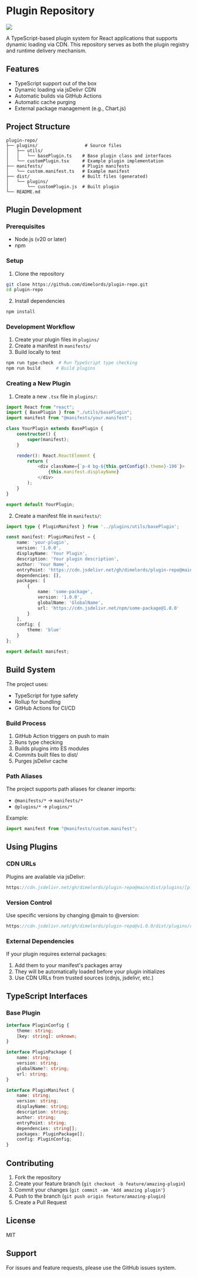 # Plugin Repository
[![](https://data.jsdelivr.com/v1/package/gh/dimelords/plugin-repo/badge)](https://www.jsdelivr.com/package/gh/dimelords/plugin-repo)

A TypeScript-based plugin system for React applications that supports dynamic loading via CDN. This repository serves as both the plugin registry and runtime delivery mechanism.

## Features

- TypeScript support out of the box
- Dynamic loading via jsDelivr CDN
- Automatic builds via GitHub Actions
- Automatic cache purging
- External package management (e.g., Chart.js)

## Project Structure

```
plugin-repo/
├── plugins/                  # Source files
│   ├── utils/
│   │   └── basePlugin.ts    # Base plugin class and interfaces
│   └── customPlugin.tsx     # Example plugin implementation
├── manifests/               # Plugin manifests
│   └── custom.manifest.ts   # Example manifest
├── dist/                    # Built files (generated)
│   └── plugins/
│       └── customPlugin.js  # Built plugin
└── README.md
```

## Plugin Development

### Prerequisites

- Node.js (v20 or later)
- npm

### Setup

1. Clone the repository
```bash
git clone https://github.com/dimelords/plugin-repo.git
cd plugin-repo
```

2. Install dependencies
```bash
npm install
```

### Development Workflow

1. Create your plugin files in `plugins/`
2. Create a manifest in `manifests/`
3. Build locally to test
```bash
npm run type-check  # Run TypeScript type checking
npm run build      # Build plugins
```

### Creating a New Plugin

1. Create a new `.tsx` file in `plugins/`:

```typescript
import React from "react";
import { BasePlugin } from "./utils/basePlugin";
import manifest from "@manifests/your.manifest";

class YourPlugin extends BasePlugin {
    constructor() {
        super(manifest);
    }

    render(): React.ReactElement {
        return (
            <div className={`p-4 bg-${this.getConfig().theme}-100`}>
                {this.manifest.displayName}
            </div>
        );
    }
}

export default YourPlugin;
```

2. Create a manifest file in `manifests/`:

```typescript
import type { PluginManifest } from '../plugins/utils/basePlugin';

const manifest: PluginManifest = {
    name: 'your-plugin',
    version: '1.0.0',
    displayName: 'Your Plugin',
    description: 'Your plugin description',
    author: 'Your Name',
    entryPoint: 'https://cdn.jsdelivr.net/gh/dimelords/plugin-repo@main/dist/plugins/yourPlugin.js',
    dependencies: [],
    packages: [
        {
            name: 'some-package',
            version: '1.0.0',
            globalName: 'GlobalName',
            url: 'https://cdn.jsdelivr.net/npm/some-package@1.0.0'
        }
    ],
    config: {
        theme: 'blue'
    }
};

export default manifest;
```

## Build System

The project uses:
- TypeScript for type safety
- Rollup for bundling
- GitHub Actions for CI/CD

### Build Process

1. GitHub Action triggers on push to main
2. Runs type checking
3. Builds plugins into ES modules
4. Commits built files to dist/
5. Purges jsDelivr cache

### Path Aliases

The project supports path aliases for cleaner imports:
- `@manifests/*` -> `manifests/*`
- `@plugins/*` -> `plugins/*`

Example:
```typescript
import manifest from "@manifests/custom.manifest";
```

## Using Plugins

### CDN URLs

Plugins are available via jsDelivr:
```javascript
https://cdn.jsdelivr.net/gh/dimelords/plugin-repo@main/dist/plugins/[pluginName].js
```

### Version Control

Use specific versions by changing @main to @version:
```javascript
https://cdn.jsdelivr.net/gh/dimelords/plugin-repo@v1.0.0/dist/plugins/customPlugin.js
```

### External Dependencies

If your plugin requires external packages:
1. Add them to your manifest's packages array
2. They will be automatically loaded before your plugin initializes
3. Use CDN URLs from trusted sources (cdnjs, jsdelivr, etc.)

## TypeScript Interfaces

### Base Plugin
```typescript
interface PluginConfig {
    theme: string;
    [key: string]: unknown;
}

interface PluginPackage {
    name: string;
    version: string;
    globalName?: string;
    url: string;
}

interface PluginManifest {
    name: string;
    version: string;
    displayName: string;
    description: string;
    author: string;
    entryPoint: string;
    dependencies: string[];
    packages: PluginPackage[];
    config: PluginConfig;
}
```

## Contributing

1. Fork the repository
2. Create your feature branch (`git checkout -b feature/amazing-plugin`)
3. Commit your changes (`git commit -am 'Add amazing plugin'`)
4. Push to the branch (`git push origin feature/amazing-plugin`)
5. Create a Pull Request

## License

MIT

## Support

For issues and feature requests, please use the GitHub issues system.
